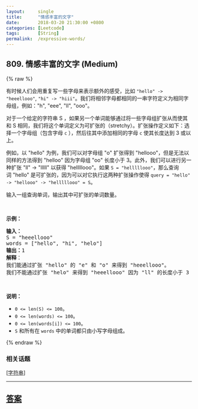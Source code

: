 ```yaml
---
layout:     single
title:      "情感丰富的文字"
date:       2018-03-20 21:30:00 +0800
categories: [Leetcode]
tags:       [String]
permalink:  /expressive-words/
---
```


## 809. 情感丰富的文字 (Medium)

{% raw %}

<p>有时候人们会用重复写一些字母来表示额外的感受，比如 <code>&quot;hello&quot; -&gt; &quot;heeellooo&quot;</code>, <code>&quot;hi&quot; -&gt; &quot;hiii&quot;</code>。我们将相邻字母都相同的一串字符定义为相同字母组，例如：&quot;h&quot;, &quot;eee&quot;, &quot;ll&quot;, &quot;ooo&quot;。</p>

<p>对于一个给定的字符串 S ，如果另一个单词能够通过将一些字母组扩张从而使其和 S 相同，我们将这个单词定义为可扩张的（stretchy）。扩张操作定义如下：选择一个字母组（包含字母&nbsp;<code>c</code>&nbsp;），然后往其中添加相同的字母&nbsp;<code>c</code>&nbsp;使其长度达到 3 或以上。</p>

<p>例如，以&nbsp;&quot;hello&quot; 为例，我们可以对字母组&nbsp;&quot;o&quot; 扩张得到 &quot;hellooo&quot;，但是无法以同样的方法得到 &quot;helloo&quot; 因为字母组 &quot;oo&quot; 长度小于&nbsp;3。此外，我们可以进行另一种扩张 &quot;ll&quot; -&gt; &quot;lllll&quot; 以获得&nbsp;&quot;helllllooo&quot;。如果&nbsp;<code>S = &quot;helllllooo&quot;</code>，那么查询词&nbsp;&quot;hello&quot; 是可扩张的，因为可以对它执行这两种扩张操作使得&nbsp;<code>query = &quot;hello&quot; -&gt; &quot;hellooo&quot; -&gt;&nbsp;&quot;helllllooo&quot; = S</code>。</p>

<p>输入一组查询单词，输出其中可扩张的单词数量。</p>

<p>&nbsp;</p>

<p><strong>示例：</strong></p>

<pre><strong>输入：</strong> 
S = &quot;heeellooo&quot;
words = [&quot;hello&quot;, &quot;hi&quot;, &quot;helo&quot;]
<strong>输出：</strong>1
<strong>解释</strong>：
我们能通过扩张 &quot;hello&quot; 的 &quot;e&quot; 和 &quot;o&quot; 来得到 &quot;heeellooo&quot;。
我们不能通过扩张 &quot;helo&quot; 来得到 &quot;heeellooo&quot; 因为 &quot;ll&quot; 的长度小于 3 。
</pre>

<p>&nbsp;</p>

<p><strong>说明：</strong></p>

<ul>
	<li><code>0 &lt;= len(S) &lt;= 100</code>。</li>
	<li><code>0 &lt;= len(words) &lt;= 100</code>。</li>
	<li><code>0 &lt;= len(words[i]) &lt;= 100</code>。</li>
	<li><code>S</code>&nbsp;和所有在&nbsp;<code>words</code>&nbsp;中的单词都只由小写字母组成。</li>
</ul>

{% endraw %}

### 相关话题
  [[字符串](https://github.com/openset/leetcode/tree/master/tag/string/README.md)]

---

## [答案](https://github.com/openset/leetcode/tree/master/problems/expressive-words)
